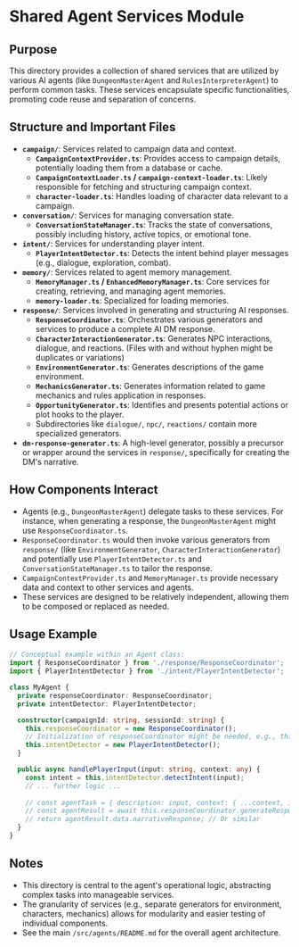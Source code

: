 # Shared Agent Services Module

## Purpose

This directory provides a collection of shared services that are utilized by various AI agents (like `DungeonMasterAgent` and `RulesInterpreterAgent`) to perform common tasks. These services encapsulate specific functionalities, promoting code reuse and separation of concerns.

## Structure and Important Files

- **`campaign/`**: Services related to campaign data and context.
    - **`CampaignContextProvider.ts`**: Provides access to campaign details, potentially loading them from a database or cache.
    - **`CampaignContextLoader.ts` / `campaign-context-loader.ts`**: Likely responsible for fetching and structuring campaign context.
    - **`character-loader.ts`**: Handles loading of character data relevant to a campaign.
- **`conversation/`**: Services for managing conversation state.
    - **`ConversationStateManager.ts`**: Tracks the state of conversations, possibly including history, active topics, or emotional tone.
- **`intent/`**: Services for understanding player intent.
    - **`PlayerIntentDetector.ts`**: Detects the intent behind player messages (e.g., dialogue, exploration, combat).
- **`memory/`**: Services related to agent memory management.
    - **`MemoryManager.ts` / `EnhancedMemoryManager.ts`**: Core services for creating, retrieving, and managing agent memories.
    - **`memory-loader.ts`**: Specialized for loading memories.
- **`response/`**: Services involved in generating and structuring AI responses.
    - **`ResponseCoordinator.ts`**: Orchestrates various generators and services to produce a complete AI DM response.
    - **`CharacterInteractionGenerator.ts`**: Generates NPC interactions, dialogue, and reactions. (Files with and without hyphen might be duplicates or variations)
    - **`EnvironmentGenerator.ts`**: Generates descriptions of the game environment.
    - **`MechanicsGenerator.ts`**: Generates information related to game mechanics and rules application in responses.
    - **`OpportunityGenerator.ts`**: Identifies and presents potential actions or plot hooks to the player.
    - Subdirectories like `dialogue/`, `npc/`, `reactions/` contain more specialized generators.
- **`dm-response-generator.ts`**: A high-level generator, possibly a precursor or wrapper around the services in `response/`, specifically for creating the DM's narrative.

## How Components Interact

- Agents (e.g., `DungeonMasterAgent`) delegate tasks to these services. For instance, when generating a response, the `DungeonMasterAgent` might use `ResponseCoordinator.ts`.
- `ResponseCoordinator.ts` would then invoke various generators from `response/` (like `EnvironmentGenerator`, `CharacterInteractionGenerator`) and potentially use `PlayerIntentDetector.ts` and `ConversationStateManager.ts` to tailor the response.
- `CampaignContextProvider.ts` and `MemoryManager.ts` provide necessary data and context to other services and agents.
- These services are designed to be relatively independent, allowing them to be composed or replaced as needed.

## Usage Example

```typescript
// Conceptual example within an Agent class:
import { ResponseCoordinator } from './response/ResponseCoordinator';
import { PlayerIntentDetector } from './intent/PlayerIntentDetector';

class MyAgent {
  private responseCoordinator: ResponseCoordinator;
  private intentDetector: PlayerIntentDetector;

  constructor(campaignId: string, sessionId: string) {
    this.responseCoordinator = new ResponseCoordinator();
    // Initialization of responseCoordinator might be needed, e.g., this.responseCoordinator.initialize(campaignId, sessionId);
    this.intentDetector = new PlayerIntentDetector();
  }

  public async handlePlayerInput(input: string, context: any) {
    const intent = this.intentDetector.detectIntent(input);
    // ... further logic ...
    
    // const agentTask = { description: input, context: { ...context, intent } };
    // const agentResult = await this.responseCoordinator.generateResponse(agentTask);
    // return agentResult.data.narrativeResponse; // Or similar
  }
}
```

## Notes

- This directory is central to the agent's operational logic, abstracting complex tasks into manageable services.
- The granularity of services (e.g., separate generators for environment, characters, mechanics) allows for modularity and easier testing of individual components.
- See the main `/src/agents/README.md` for the overall agent architecture.
